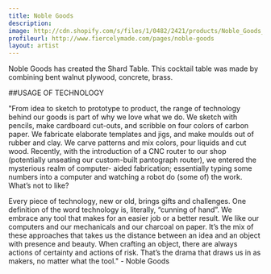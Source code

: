 ```yaml
---
title: Noble Goods
description: 
image: http://cdn.shopify.com/s/files/1/0482/2421/products/Noble_Goods_shard_clean_copy_2048x2048.jpg?v=1427309283
profileurl: http://www.fiercelymade.com/pages/noble-goods
layout: artist
---
```


Noble Goods has created the Shard Table. This cocktail table was made by combining bent walnut plywood, concrete, brass.

##USAGE OF TECHNOLOGY

"From idea to sketch to prototype to product, the range
of technology behind our goods is part of why we love 
what we do. We sketch with pencils, make cardboard 
cut-outs, and scribble on four colors of carbon paper. 
We fabricate elaborate templates and jigs, and make 
moulds out of rubber and clay. We carve patterns and 
mix colors, pour liquids and cut wood. Recently, with 
the introduction of a CNC router to our shop 
(potentially unseating our custom-built pantograph 
router), we entered the mysterious realm of computer-
aided fabrication; essentially typing some numbers into 
a computer and watching a robot do (some of) the work. 
What’s not to like?

Every piece of technology, new or old, brings gifts and 
challenges. One definition of the word technology is, 
literally, “cunning of hand”. We embrace any tool that 
makes for an easier job or a better result. We like our 
computers and our mechanicals and our charcoal on 
paper. It’s the mix of these approaches that takes us 
the distance between an idea and an object with 
presence and beauty. When crafting an object, there are 
always actions of certainty and actions of risk. That’s 
the drama that draws us in as makers, no matter what the tool." - Noble Goods
